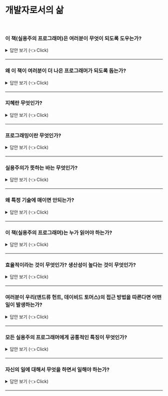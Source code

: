 # 개발자로서의 삶
<br>

### 이 책(실용주의 프로그래머)은 여러분이 무엇이 되도록 도우는가?

<details>
   <summary> 답안 보기 (👈 Click)</summary>
<br />
[참고: 실용주의 프로그래머 p.17] 
  
+ 이 책은 여러분이 더 나은 프로그래머가 되도록 도울 것입니다. <br> 
  여러분이 혼자 일하는 프로그래머든, 큰 프로젝트 팀의 일원이든, 동시에 여러 고객과 일하는 컨설턴트든 상관없습니다. <br> 
  이 책은 여러분 개인이 일을 더 잘할 수 있도록 도울 것입니다. <br> 
  이 책은 이론적인 책이 아닙니다. <br> 
  우리는 실용적인 주제에, 더 합당한 결정을 내릴 수 있도록 여러분의 경험을 이용하는 일에 집중합니다. <br> 
  실용주의라는 단어는 라틴어 pragmaticus에서 나온 단어고, <br> 
  그 라틴어는 다시 그리스어 '...을 하다'를 뜻하는 ****로 부터 나온 단어입니다. <br> 
  이 책은 무엇을 '하는' 것에 대한 책입니다. <br> 

</details>


-----------------------

### 왜 이 책이 여러분이 더 나은 프로그래머가 되도록 돕는가?

<details>
   <summary> 답안 보기 (👈 Click)</summary>
<br />
[참고: 실용주의 프로그래머 p.17] 
  
+ 이 책은 프로그래밍을 더 잘하는 데 필요한 지혜를 알려주기 때문입니다. <br> 
</details>


-----------------------

### 지혜란 무엇인가?

<details>
   <summary> 답안 보기 (👈 Click)</summary>
<br />
[참고: https://search.naver.com/search.naver?where=nexearch&sm=top_hty&fbm=1&ie=utf8&query=%EC%A7%80%ED%98%9C] 
  
+ 사물의 이치를 빨리 깨닫고, 사물을 정확하게 처리하는 정신적 능력을 의미합니다.  <br> 
</details>


-----------------------

### 프로그래밍이란 무엇인가?

<details>
   <summary> 답안 보기 (👈 Click)</summary>
<br />
[참고: 실용주의 프로그래머 p.17] 
  
+ 프로그래밍은 기예입니다. 가장 간단하게 생각해보면 프로그래밍이란 컴퓨터에게 여러분이 시키고 싶은 일을 <br> 
  하게끔 만드는 것입니다. <br> 
  프로그래머는 어떤 면으로는 들어주는 사람이고, 어떤 면으로는 조언하는 사람이며, 어떤 면으로는 통역하는 사람이기도 하고, <br> 
  어떤 면으로는 명령을 내리는 사람이기도 합니다. <br> 
  
  프로그래머는 애매모호한 요구사항을 포착해서 단순한 기계까지도 그것을 잘 수행할 수 있도록 요구사항을 표현하는 방법을 찾으려 노력합니다. <br> 
  프로그래머는 다른 사람도 이해할 수 있도록 자신의 작업을 문서로 만들려고 노력하고, 다른 사람들이 자신이 한 것을 바탕으로 <br> 
  또 다른 것을 만들 수 있도록 자신의 작업을 설계하려고 노력합니다. <br> 
  
  이뿐이 아니라, 프로그래머는 쉬지 않고 똑닥대는 프로젝트 일정 시계의 초침에 굴하지 않고도 이 모든 일들을 해내기 위해 노력합니다. <br> 
  프로그래머는 매일매일 작은 기적을 만드는 것입니다. <br> 
</details>

-----------------------

### 실용주의가 뜻하는 바는 무엇인가?

<details>
   <summary> 답안 보기 (👈 Click)</summary>
<br />
[참고: 실용주의 프로그래머 p.18] 
  
+ 어떤 특정 기술에 매이면 안 되며, 개별 상황마다 그 상황에서 좋은 해결방안을 고를 수 있도록 충분한 배경 지식과 경험을 가져야 합니다. <br> 
  배경지식은 컴퓨터 과학의 기본 원리들을 이해하는 것에서 나오고, 경험은 다양한 범위의 실제 프로젝트들을 수행해보는 것에서 나옵니다. <br> 
  이론과 실천의 결합이 여러분을 강하게 만듭니다. <br> 
</details>

-----------------------

### 왜 특정 기술에 매이면 안되는가?

<details>
   <summary> 답안 보기 (👈 Click)</summary>
<br />
[참고: 실용주의 프로그래머 p.18] 
  
+ 개별 상황에서 문제를 해결하는데 초점을 맞춰야 하기 때문이다. <br> 
</details>

-----------------------

### 이 책(실용주의 프로그래머)는 누가 읽어야 하는가?

<details>
   <summary> 답안 보기 (👈 Click)</summary>
<br />
[참고: 실용주의 프로그래머 p.19] 
  
+ 이 책은 더 효율적이고 생산성 높은 프로그래머가 되고 싶어 하는 사람들을 대상으로 쓰였다. <br> 
  여러분은 자신의 잠재력을 다 발휘하지 못해 좌절하고 있을지도 모른다. <br> 
  아니면 여러분보다 생산성이 높은데 그 이유가 여러 가지 도구들을 활용하기 때문이라고 짐작되는 동료가 있을지도 모른다. <br> 
  아니면 옛날 기술을 사용하는 지금 일에 새로운 아이디어들을 어떻게 적용할 수 있을지 알고 싶어할지도 모른다. <br> 
</details>

-----------------------

### 효율적이라는 것이 무엇인가? 생산성이 높다는 것이 무엇인가?

<details>
   <summary> 답안 보기 (👈 Click)</summary>
<br />
[참고: 실용주의 프로그래머 p.19] 
  
+ 효율적이라는 것은 들인 노력 대비 결과의 비율이 높은 것을 의미합니다. <br> 
  생산성(ex) 노동 생산성)이란 생산량과 그 생산량을 산출하기 위해 투입된 노동량의 비를 의미합니다. <br> 
</details>

-----------------------

### 여러분이 우리(앤드류 헌트, 데이비드 토머스)의 접근 방법을 따른다면 어떤 일이 발생하는가?

<details>
   <summary> 답안 보기 (👈 Click)</summary>
<br />
[참고: 실용주의 프로그래머 p.19] 
  
+ 빠른 속도로 경험을 쌓을 수 있고, 생산성은 증가할 것이고, 전체 개발 과정을 더 깊이 이해하게 되며, <br>
  더 좋은 소프트웨어를 작성하게 될 것이다. <br> 
</details>

-----------------------

### 모든 실용주의 프로그래머에게 공통적인 특징이 무엇인가? <br> 

<details>
   <summary> 답안 보기 (👈 Click)</summary>
<br />
[참고: 실용주의 프로그래머 p.20] 
  
+ 이것은 너무나도 기본적인 것이라서, 팁의 형식으로 명시할 자격이 있다. <br> 
  자신의 기술(craft)에 관심과 애정을 가져라. <br> 
  여러분이 소프트웨어 개발을 잘 하려는 관심과 애정이 없다면, <br> 
  그 일을 하는 것에 아무 의미가 없다고 생각한다. <br> 
</details>

-----------------------

### 자신의 일에 대해서 무엇을 하면서 일해야 하는가? <br> 

<details>
   <summary> 답안 보기 (👈 Click)</summary>
<br />
[참고: 실용주의 프로그래머 p.20] 
  
+ 실용주의 프로그래머가 되고 싶다면, 어떤 일을 하면서 자기가 무엇을 하고 있는지 <br> 
  생각하라고 말하고 싶다. <br> 
  현재의 실천 방법을 검토해보는 일회성 행사를 말하는 것이 아니다. <br> 
  모든 개발 과정에서, 매일, 여러분이 내리는 모든 결정을 지속적이고 비판적으로 평가해보는 것이다. <br> 
  절대 기계적으로 일하지 말라. 언제나 생각하고, 언제나 일하면서 동시에 자신의 일을 비평하고 분석하라. <br> 
  
  오래된 IBM의 표어 '생각하라(THINK!)'가 실용주의 프로그래머의 주문(mantra)이다. <br> 
</details>

-----------------------

